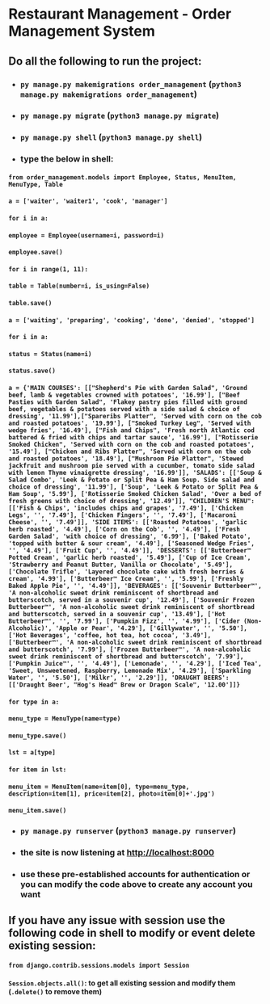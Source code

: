 # Restaurant Management - Order Management System

## Do all the following to run the project:

- ### `py manage.py makemigrations order_management` (`python3 manage.py makemigrations order_management`)
- ### `py manage.py migrate` (`python3 manage.py migrate`)
- ### `py manage.py shell` (`python3 manage.py shell`)
- ### type the below in shell:

#### `from order_management.models import Employee, Status, MenuItem, MenuType, Table`

#### `a = ['waiter', 'waiter1', 'cook', 'manager']`

#### `for i in a:`
####    `employee = Employee(username=i, password=i)`
####    `employee.save()`

#### `for i in range(1, 11):`
####    `table = Table(number=i, is_using=False)`
####    `table.save()`

#### `a = ['waiting', 'preparing', 'cooking', 'done', 'denied', 'stopped']`

#### `for i in a:`
####    `status = Status(name=i)`
####    `status.save()`

#### `a = {'MAIN COURSES': [["Shepherd's Pie with Garden Salad", 'Ground beef, lamb & vegetables crowned with potatoes', '16.99'], ["Beef Pasties with Garden Salad", 'Flakey pastry pies filled with ground beef, vegetables & potatoes served with a side salad & choice of dressing', '11.99'],["Spareribs Platter", 'Served with corn on the cob and roasted potatoes', '19.99'], ["Smoked Turkey Leg", 'Served with wedge fries', '16.49'], ["Fish and Chips", 'Fresh north Atlantic cod battered & fried with chips and tartar sauce', '16.99'], ["Rotisserie Smoked Chicken", 'Served with corn on the cob and roasted potatoes', '15.49'], ["Chicken and Ribs Platter", 'Served with corn on the cob and roasted potatoes', '18.49'], ["Mushroom Pie Platter", 'Stewed jackfruit and mushroom pie served with a cucumber, tomato side salad with lemon Thyme vinaigrette dressing', '16.99']], 'SALADS': [['Soup & Salad Combo', 'Leek & Potato or Split Pea & Ham Soup. Side salad and choice of dressing', '11.99'], ['Soup', 'Leek & Potato or Split Pea & Ham Soup', '5.99'], ['Rotisserie Smoked Chicken Salad', 'Over a bed of fresh greens with choice of dressing', '12.49']], "CHILDREN'S MENU": [['Fish & Chips', 'includes chips and grapes', '7.49'], ['Chicken Legs', '', '7.49'], ['Chicken Fingers', '', '7.49'], ['Macaroni Cheese', '', '7.49']], 'SIDE ITEMS': [['Roasted Potatoes', 'garlic herb roasted', '4.49'], ['Corn on the Cob', '', '4.49'], ['Fresh Garden Salad', 'with choice of dressing', '6.99'], ['Baked Potato', 'topped with butter & sour cream', '4.49'], ['Seasoned Wedge Fries', '', '4.49'], ['Fruit Cup', '', '4.49']], 'DESSERTS': [['Butterbeer™ Potted Cream', 'garlic herb roasted', '5.49'], ['Cup of Ice Cream', 'Strawberry and Peanut Butter, Vanilla or Chocolate', '5.49'], ['Chocolate Trifle', 'Layered chocolate cake with fresh berries & cream', '4.99'], ['Butterbeer™ Ice Cream', '', '5.99'], ['Freshly Baked Apple Pie', '', '4.49']], 'BEVERAGES': [['Souvenir Butterbeer™', 'A non-alcoholic sweet drink reminiscent of shortbread and butterscotch, served in a souvenir cup', '12.49'], ['Souvenir Frozen Butterbeer™', 'A non-alcoholic sweet drink reminiscent of shortbread and butterscotch, served in a souvenir cup', '13.49'], ['Hot Butterbeer™', '', '7.99'], ['Pumpkin Fizz', '', '4.99'], ['Cider (Non-Alcoholic)', 'Apple or Pear', '4.29'], ['Gillywater', '', '5.50'], ['Hot Beverages', 'coffee, hot tea, hot cocoa', '3.49'], ['Butterbeer™', 'A non-alcoholic sweet drink reminiscent of shortbread and butterscotch', '7.99'], ['Frozen Butterbeer™', 'A non-alcoholic sweet drink reminiscent of shortbread and butterscotch', '7.99'], ['Pumpkin Juice™', '', '4.49'], ['Lemonade', '', '4.29'], ['Iced Tea', 'Sweet, Unsweetened, Raspberry, Lemonade Mix', '4.29'], ['Sparkling Water', '', '5.50'], ['Milkr', '', '2.29']], 'DRAUGHT BEERS': [['Draught Beer', "Hog's Head™ Brew or Dragon Scale", '12.00']]}`

#### `for type in a:`
####    `menu_type = MenuType(name=type)`
####    `menu_type.save()`
####    `lst = a[type]`
####    `for item in lst:`
####        `menu_item = MenuItem(name=item[0], type=menu_type, description=item[1], price=item[2], photo=item[0]+'.jpg')`
####        `menu_item.save()`

- ### `py manage.py runserver` (`python3 manage.py runserver`)
- ### the site is now listening at [http://localhost:8000](http://localhost:8000)
- ### use these pre-established accounts for authentication or you can modify the code above to create any account you want

## If you have any issue with session use the following code in shell to modify or event delete existing session:

#### `from django.contrib.sessions.models import Session`

#### `Session.objects.all()`: to get all existing session and modify them (`.delete()` to remove them)